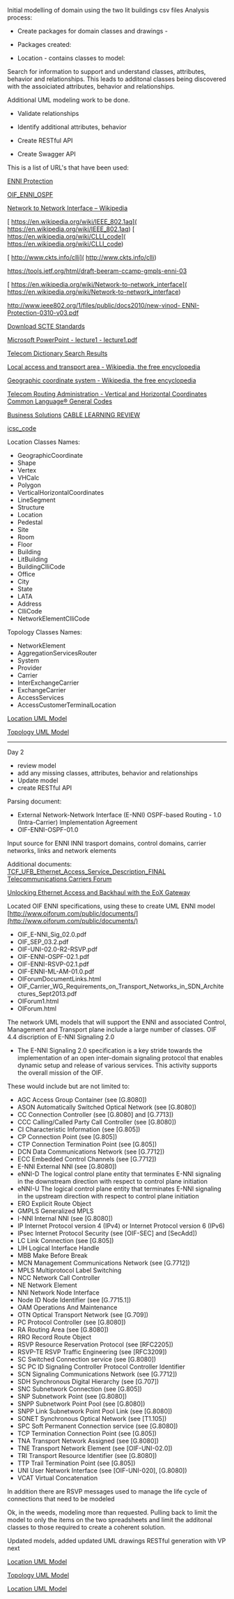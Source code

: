 Initial modelling of domain using the two lit buildings csv files Analysis process: 

- Create packages for domain classes and drawings - 


- Packages created: 

- Location - contains classes to model: 

Search for information to support and understand classes, attributes, behavior and relationships. This leads to additonal classes being discovered with the assoiciated attributes, behavior and relationships. 

Additional UML modeling work to be done.
 - Validate relationships
 - Identify additional attributes, behavior

 - Create RESTful API
 - Create Swagger API

This is a list of URL's that have been used: 

[ENNI Protection ](http://www.ieee802.org/1/files/public/docs2010/new-vinod-ENNI-Protection-0310-v03.pdf ) 

[ OIF_ENNI_OSPF]( http://www.oiforum.com/public/documents/OIF_ENNI_OSPF_02.0.pdf) 

[ Network to Network Interface – Wikipedia]( https://de.wikipedia.org/wiki/Network_to_Network_Interface) 

[ https://en.wikipedia.org/wiki/IEEE_802.1aq]( https://en.wikipedia.org/wiki/IEEE_802.1aq) 
[ https://en.wikipedia.org/wiki/CLLI_code]( https://en.wikipedia.org/wiki/CLLI_code) 

[ http://www.ckts.info/clli]( http://www.ckts.info/clli) 

[https://tools.ietf.org/html/draft-beeram-ccamp-gmpls-enni-03 ]( https://tools.ietf.org/html/draft-beeram-ccamp-gmpls-enni-03) 

[ https://en.wikipedia.org/wiki/Network-to-network_interface]( https://en.wikipedia.org/wiki/Network-to-network_interface) 

[ http://www.ieee802.org/1/files/public/docs2010/new-vinod-
ENNI-Protection-0310-v03.pdf]( http://www.ieee802.org/1/files/public/docs2010/new-vinod-ENNI-Protection-0310-v03.pdf) 

[ Download SCTE Standards](http://www.scte.org/SCTE/Standards/Download/SCTE/Standards/Download_SCTE_Standards.aspx?hkey=63914a25-0f85-4d74-8181-c1b642039ad7 ) 

[ Microsoft PowerPoint - lecture1 - lecture1.pdf]( https://www.utdallas.edu/~torlak/courses/ee4367/lectures/lecture1.pdf) 

[ Telecom Dictionary Search Results]( http://www.telecomdictionary.com/telecom_dictionary_definitions_test.asp) 

[ Local access and transport area - Wikipedia, the free encyclopedia](https://en.wikipedia.org/wiki/Local_access_and_transport_area ) 

[ Geographic coordinate system - Wikipedia, the free encyclopedia](https://en.wikipedia.org/wiki/Geographic_coordinate_system ) 

[ Telecom Routing Administration - Vertical and Horizontal Coordinates](http://www.trainfo.com/products_services/tra/vhpage.html ) [ Common Language® General Codes]( http://www.commonlanguage.com/resources/commonlang/productshowroom/product/general/) 

[ Business Solutions]( https://www.neca.org/Code_Administration.aspx) [CABLE LEARNING REVIEW ](https://www.scte.org/CableLearningReview/Pd12_CLR_ePub-Q1.html ) 

[ icsc_code](https://www22.verizon.com/wholesale/attachments/apphome_releases/icsc_code_job_aide.pdf ) 

Location Classes Names: 

 - GeographicCoordinate 
 - Shape 
 - Vertex 
 - VHCalc 
 - Polygon 
 - VerticalHorizontalCoordinates 
 - LineSegment 
 - Structure 
 - Location 
 - Pedestal 
 - Site 
 - Room 
 - Floor 
 - Building 
 - LitBuilding 
 - BuildingClliCode 
 - Office 
 - City 
 - State 
 - LATA 
 - Address 
 - ClliCode 
 - NetworkElementClliCode 

Topology Classes Names: 

 - NetworkElement
 - AggregationServicesRouter
 - System
 - Provider
 - Carrier
 - InterExchangeCarrier
 - ExchangeCarrier
 - AccessServices
 - AccessCustomerTerminalLocation

[Location UML Model](https://github.com/vertmont/architect-challenge/blob/master/design/VP-UML-LocationModel-01.jpeg)

[Topology UML Model](https://github.com/vertmont/architect-challenge/blob/master/design/VP-UML-TopologyModel-01.jpeg)

-----------------------------
Day 2

 - review model
 - add any missing classes, attributes, behavior and relationships
 - Update model
 - create RESTful API

Parsing document:
 - External Network-Network Interface (E-NNI) OSPF-based Routing - 1.0 (Intra-Carrier) Implementation Agreement 
 - OIF-ENNI-OSPF-01.0 

Input source for ENNI INNI trasport domains, control domains, carrier networks, links and network elements

Additional documents:
[TCF_UFB_Ethernet_Access_Service_Description_FINAL  Telecommunications Carriers Forum](http://www.tcf.org.nz/content/433bebfa-5dc8-4bf3-a408-5c43cf886c38.cmr)

[Unlocking Ethernet Access and Backhaul with the EoX Gateway](http://www.fujitsu.com/us/Images/EoX_gateway_wp.pdf)


Located OIF ENNI specifications, using these to create UML ENNI model
[http://www.oiforum.com/public/documents/](http://www.oiforum.com/public/documents/)

 - OIF_E-NNI_Sig_02.0.pdf
 - OIF_SEP_03.2.pdf
 - OIF-UNI-02.0-R2-RSVP.pdf
 - OIF-ENNI-OSPF-02.1.pdf
 - OIF-ENNI-RSVP-02.1.pdf
 - OIF-ENNI-ML-AM-01.0.pdf
 - OIForumDocumentLinks.html
 - OIF_Carrier_WG_Requirements_on_Transport_Networks_in_SDN_Architectures_Sept2013.pdf
 - OIForum1.html
 - OIForum.html


The network UML models that will support the ENNI and associated Control, Management and Transport plane include a large number of classes.
OIF 4.4 discription of E-NNI Signaling 2.0
 - The E-NNI Signaling 2.0 specification is a key stride towards the implementation of an open
inter-domain signaling protocol that enables dynamic setup and release of various services. This
activity supports the overall mission of the OIF.

These would include but are not limited to:

 - AGC                             Access Group Container (see [G.8080])
 - ASON                           Automatically Switched Optical Network (see [G.8080])
 - CC                                 Connection Controller (see [G.8080] and [G.7713])
 - CCC                              Calling/Called Party Call Controller (see [G.8080])
 - CI                                  Characteristic Information (see [G.805])
 - CP                                 Connection Point (see [G.805])
 - CTP                               Connection Termination Point (see [G.805])
 - DCN                             Data Communications Network (see [G.7712])
 - ECC                              Embedded Control Channels (see [G.7712])
 - E-NNI                          External NNI (see [G.8080])
 - eNNI-D                        The logical control plane entity that terminates E-NNI signaling in the downstream direction with respect to control plane initiation
 - eNNI-U                        The logical control plane entity that terminates E-NNI signaling in the upstream direction with respect to control plane initiation
 - ERO                              Explicit Route Object
 - GMPLS                        Generalized MPLS
 - I-NNI                            Internal NNI (see [G.8080])
 - IP                                   Internet Protocol version 4 (IPv4) or Internet Protocol version 6 (IPv6)
 - IPsec                             Internet Protocol Security (see [OIF-SEC] and [SecAdd])
 - LC                                 Link Connection (see [G.805])
 - LIH                               Logical Interface Handle
 - MBB                              Make Before Break
 - MCN                            Management Communications Network (see [G.7712])
 - MPLS                            Multiprotocol Label Switching
 - NCC                             Network Call Controller
 - NE                                 Network Element
 - NNI                              Network Node Interface
 - Node ID                       Node Identifier (see [G.7715.1])
 - OAM                            Operations And Maintenance
 - OTN                             Optical Transport Network (see [G.709])
 - PC                                 Protocol Controller (see [G.8080])
 - RA                                 Routing Area (see [G.8080])
 - RRO                              Record Route Object
 - RSVP                            Resource Reservation Protocol (see [RFC2205])
 - RSVP-TE                      RSVP Traffic Engineering (see [RFC3209])
 - SC                                 Switched Connection service (see [G.8080])
 - SC PC ID                      Signaling Controller Protocol Controller Identifier
 - SCN                              Signaling Communications Network (see [G.7712])
 - SDH                              Synchronous Digital Hierarchy (see [G.707])
 - SNC                              Subnetwork Connection (see [G.805])
 - SNP                              Subnetwork Point (see [G.8080])
 - SNPP                            Subnetwork Point Pool (see [G.8080])
 - SNPP Link                   Subnetwork Point Pool Link (see [G.8080])
 - SONET                         Synchronous Optical Network (see [T1.105])
 - SPC                               Soft Permanent Connection service (see [G.8080])
 - TCP                               Termination Connection Point (see [G.805])
 - TNA                             Transport Network Assigned (see [G.8080])
 - TNE                              Transport Network Element (see [OIF-UNI-02.0])
 - TRI                                Transport Resource Identifier (see [G.8080])
 - TTP                               Trail Termination Point (see [G.805])
 - UNI                              User Network Interface (see [OIF-UNI-020], [G.8080])
 - VCAT                           Virtual Concatenation

In addition there are RSVP messages used to manage the life cycle of connections that need to be modeled 

Ok, in the weeds, modeling more than requested.
Pulling back to limit the model to only the items on the two spreadsheets and limit the additonal classes to those required to create a coherent solution.

Updated models, added updated UML drawings
RESTful generation with VP next

[Location UML Model](https://github.com/vertmont/architect-challenge/blob/master/design/VP-UML-LocationModel-02.jpeg)

[Topology UML Model](https://github.com/vertmont/architect-challenge/blob/master/design/VP-UML-TopologyModel-02.jpeg)

[Location UML Model](https://github.com/vertmont/architect-challenge/blob/master/design/VP-UML-ARC-SPModel-01.jpeg)

